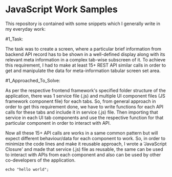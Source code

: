 # JavaScript Work Samples

This repository is contained with some snippets which I generally write in my everyday work:

#1_Task:

The task was to create a screen, where a particular brief information from backend API record has to be shown in a well-defined display along with its relevant meta information in a complex tab-wise subscreen of it. To achieve this requirement, I had to make at least 15+ REST API similar calls in order to get and manipulate the data for meta-information tabular screen set area.

#1_Approached_To_Solve:

As per the respective frontend framework's specified folder structure of the application, there was 1 service file (.js) and multiple UI component files (JS framework component file) for each tabs. So, from general approach in order to get this requirement done, we have to write functions for each API calls for these tabs and include it in service (.js) file. Then importing that service in each UI tab components and use the respective function for that particular component in order to interact with API.

Now all these 15+ API calls are works in a same common pattern but will expect different behaviour/data for each component to work. So, in order to minimize the code lines and make it reusable approach, I wrote a 'JavaScript Closure' and made that service (.js) file as reusable, the same can be used to interact with APIs from each component and also can be used by other co-developers of the application.




```
echo "hello world";

```
